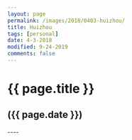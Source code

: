 ```yaml
---
layout: page
permalink: /images/2018/0403-huizhou/
title: Huizhou
tags: [personal]
date: 4-3-2018
modified: 9-24-2019
comments: false
---
```


<h1>{{ page.title }}</h1>
<h2>({{ page.date }})</h2>
----